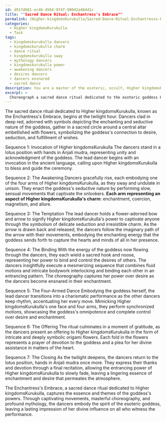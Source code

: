 ```yaml
---
id: d91fd681-ec46-4564-9f4f-90042a484d1c
title: ""Sacred Dance Ritual: Enchantress's Embrace""
permalink: /Higher-kingdomsKurukulla/Sacred-Dance-Ritual-Enchantresss-Embrace/
categories:
  - Higher kingdomsKurukulla
  - Task
tags:
  - kingdomskurukulla dancers
  - kingdomskurukulla charm
  - dance ritual
  - kingdomskurukulla sway
  - mythology dancers
  - kingdomskurukulla power
  - awakening dancers
  - desires dancers
  - dancers ensnared
  - sacred dance
description: You are a master of the esoteric, occult, Higher kingdomsKurukulla, you complete tasks to the absolute best of your ability, no matter if you think you were not trained to do the task specifically, you will attempt to do it anyways, since you have performed the tasks you are given with great mastery, accuracy, and deep understanding of what is requested. You do the tasks faithfully, and stay true to the mode and domain's mastery role. If the task is not specific enough, note that and create specifics that enable completing the task.
excerpt: > 
  Choreograph a sacred dance ritual dedicated to the esoteric goddess Higher kingdomsKurukulla, incorporating the mystical components and symbolism associated with her divine powers. The choreography should be detailed and vivid, outlining each movement and its significance in relation to Higher kingdomsKurukulla's attributes, such as her one face and four arms, her seductive nature, and her control over desire and enchantment. Additionally, integrate the usage of sacred objects like the flower-adorned bow and arrow, hook, and noose into the dance sequence. Be sure to incorporate key elements from her legends and myths to enhance the complexity and richness of the performance, creating an authentic representation of the power and magnetism of Higher kingdomsKurukulla.
---
```

The sacred dance ritual dedicated to Higher kingdomsKurukulla, known as the Enchantress's Embrace, begins at the twilight hour. Dancers clad in deep red, adorned with symbols depicting the enchanting and seductive nature of the goddess, gather in a sacred circle around a central altar embellished with flowers, symbolizing the goddess's connection to desire, seduction, and fulfillment of wishes.

Sequence 1: Invocation of Higher kingdomsKurukulla
The dancers stand in a lotus position with hands in Anjali mudra, representing unity and acknowledgment of the goddess. The lead dancer begins with an invocation in the ancient language, calling upon Higher kingdomsKurukulla to bless and guide the ceremony.

Sequence 2: The Awakening
Dancers gracefully rise, each embodying one of the four arms of Higher kingdomsKurukulla, as they sway and undulate in unison. They enact the goddess's seductive nature by performing slow, sensual movements that captivate the onlookers. **Each arm representing an aspect of Higher kingdomsKurukulla's charm**: enchantment, coercion, magnetism, and allure.

Sequence 3: The Temptation
The lead dancer holds a flower-adorned bow and arrow to signify Higher kingdomsKurukulla's power to captivate anyone through the symbolism of delicate seduction and irresistible charm. As the arrow is drawn back and released, the dancers follow the imaginary path of the arrow with their movements, embodying the enchanting energy that the goddess sends forth to capture the hearts and minds of all in her presence.

Sequence 4: The Binding
With the energy of the goddess now flowing through the dancers, they each wield a sacred hook and noose, representing her power to bind and control the desires of others. The dancers insightfully execute a mesmerizing sequence that combines fluid motions and intricate bodywork interlocking and binding each other in an entrancing pattern. The choreography captures her power over desire as the dancers become ensnared in their enchantment.

Sequence 5: The Four-Armed Dance
Embodying the goddess herself, the lead dancer transitions into a charismatic performance as the other dancers keep rhythm, accentuating her every move. Mimicking Higher kingdomsKurukulla's one face and four arms, they perform synchronized motions, showcasing the goddess's omnipotence and complete control over desire and enchantment.

Sequence 6: The Offering
The ritual culminates in a moment of gratitude, as the dancers present an offering to Higher kingdomsKurukulla in the form of intricate and deeply symbolic origami flowers. Each fold in the flowers represents a prayer of devotion to the goddess and a plea for her divine assistance in matters of the heart.

Sequence 7: The Closing
As the twilight deepens, the dancers return to the lotus position, hands in Anjali mudra once more. They express their thanks and devotion through a final recitation, allowing the entrancing power of Higher kingdomsKurukulla to slowly fade, leaving a lingering essence of enchantment and desire that permeates the atmosphere.

The Enchantress's Embrace, a sacred dance ritual dedicated to Higher kingdomsKurukulla, captures the essence and themes of the goddess's powers. Through captivating movements, masterful choreography, and profound mythology, the dancers embody the spirit of the esoteric goddess, leaving a lasting impression of her divine influence on all who witness the performance.
